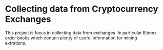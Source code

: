 # Collecting data from Cryptocurrency Exchanges

This project is focus in collecting data from exchanges. 
In particular Bitmex order books which contain plenty of 
useful information for mining extrations.
